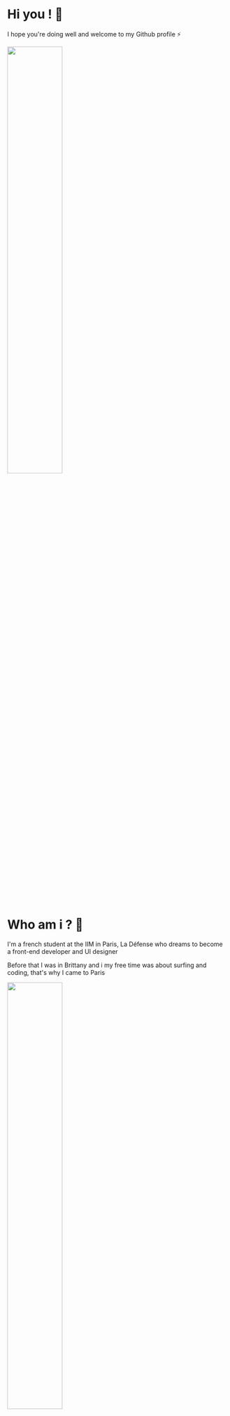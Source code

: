 # Hi you ! 👋

I hope you're doing well and welcome to my Github profile ⚡

<img src="https://media.giphy.com/media/l4JyOCNEfXvVYEqB2/giphy.gif" width="50%">

# Who am i ? 🤔

I'm a french student at the IIM in Paris, La Défense who dreams to become a front-end developer and UI designer

Before that I was in Brittany and i my free time was about surfing and coding, that's why I came to Paris

<img src="https://media.giphy.com/media/dJUtqIcqeyMvK/giphy.gif" width="50%">

<!--
**thomas-dg/thomas-dg** is a ✨ _special_ ✨ repository because its `README.md` (this file) appears on your GitHub profile.

Here are some ideas to get you started:

- 🔭 I’m currently working on ...
- 🌱 I’m currently learning ...
- 👯 I’m looking to collaborate on ...
- 🤔 I’m looking for help with ...
- 💬 Ask me about ...
- 📫 How to reach me: ...
- 😄 Pronouns: ...
- ⚡ Fun fact: ...
-->
